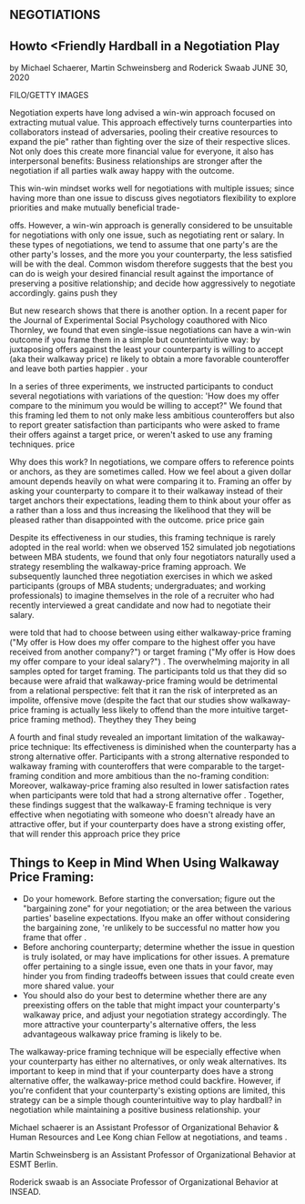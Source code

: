 <!-- image -->

## NEGOTIATIONS

## Howto &lt;Friendly Hardball in a Negotiation Play

by Michael Schaerer, Martin Schweinsberg and Roderick Swaab JUNE 30, 2020

<!-- image -->

FILO/GETTY IMAGES

Negotiation experts have long advised a win-win approach focused on extracting mutual value. This approach effectively turns counterparties into collaborators instead of adversaries, pooling their creative resources to  expand the pie" rather than fighting over the size of their respective slices. Not only does this create more financial value for everyone, it also has interpersonal benefits: Business relationships are stronger after the negotiation if all parties walk away happy with the outcome.

This win-win mindset works well for negotiations with multiple issues; since having more than one issue to discuss gives negotiators flexibility to explore priorities and make mutually beneficial trade-

offs. However, a win-win approach is generally considered to be unsuitable for negotiations with only one issue, such as negotiating rent or salary. In these types of negotiations, we tend to assume that one party's are the other party's losses, and the more you your counterparty, the less satisfied will be with the deal. Common wisdom therefore suggests that the best you can do is weigh your desired financial result against the importance of preserving a positive relationship; and decide how aggressively to negotiate accordingly. gains push they

But new research shows that there is another option. In a recent paper for the Journal of Experimental Social Psychology coauthored with Nico Thornley, we found that even single-issue negotiations can have a win-win outcome if you frame them in a simple but counterintuitive way: by juxtaposing offers against the least your counterparty is willing to accept (aka their walkaway price) re likely to obtain a more favorable counteroffer and leave both parties happier . your

In a series of three experiments, we instructed participants to conduct several negotiations with variations of the question: 'How does my offer compare to the minimum you would be willing to accept?" We found that this framing led them to not only make less ambitious counteroffers but also to report greater satisfaction than participants who were asked to frame their offers against a target price, or weren't asked to use any framing techniques. price

Why does this work? In negotiations, we compare offers to reference points or anchors, as they are sometimes called. How we feel about a given dollar amount depends heavily on what were comparing it to. Framing an offer by asking your counterparty to compare it to their walkaway instead of their target anchors their expectations, leading them to think about your offer as a rather than a loss and thus increasing the likelihood that they will be pleased rather than disappointed with the outcome. price price gain

Despite its effectiveness in our studies, this framing technique is rarely adopted in the real world: when we observed 152 simulated job negotiations between MBA students, we found that only four negotiators naturally used a strategy resembling the walkaway-price framing approach. We subsequently launched three negotiation exercises in which we asked participants (groups of MBA students; undergraduates; and working professionals) to imagine themselves in the role of a recruiter who had recently interviewed a great candidate and now had to negotiate their salary.

were told that had to choose between using either walkaway-price framing ("My offer is How does my offer compare to the highest offer you have received from another company?") or target framing ("My offer is How does my offer compare to your ideal salary?") . The overwhelming majority in all samples opted for target framing. The participants told us that they did so because were afraid that walkaway-price framing would be detrimental from a relational perspective: felt that it ran the risk of interpreted as an impolite, offensive move (despite the fact that our studies show walkaway-price framing is actually less likely to offend than the more intuitive target-price framing method). Theythey they They being

A fourth and final study revealed an important limitation of the walkaway-price technique: Its effectiveness is diminished when the counterparty has a strong alternative offer. Participants with a strong alternative responded to walkaway framing with counteroffers that were comparable to the target-framing condition and more ambitious than the no-framing condition: Moreover, walkaway-price framing also resulted in lower satisfaction rates when participants were told that had a strong alternative offer . Together, these findings suggest that the walkaway-E framing technique is very effective when negotiating with someone who doesn't already have an attractive offer, but if your counterparty does have a strong existing offer, that will render this approach price they price

## Things to Keep in Mind When Using Walkaway Price Framing:

- Do your homework. Before starting the conversation; figure out the "bargaining zone" for your negotiation; or the area between the various parties' baseline expectations. Ifyou make an offer without considering the bargaining zone, 're unlikely to be successful no matter how you frame that offer .
- Before anchoring counterparty; determine whether the issue in question is truly isolated, or may have implications for other issues. A premature offer pertaining to a single issue, even one thats in your favor, may hinder you from finding tradeoffs between issues that could create even more shared value. your
- You should also do your best to determine whether there are any preexisting offers on the table that might impact your counterparty's walkaway price, and adjust your negotiation strategy accordingly. The more attractive your counterparty's alternative offers, the less advantageous walkaway price framing is likely to be.

The walkaway-price framing technique will be especially effective when your counterparty has either no alternatives, or only weak alternatives. Its important to keep in mind that if your counterparty does have a strong alternative offer, the walkaway-price method could backfire. However, if you're confident that your counterparty's existing options are limited, this strategy can be a simple though counterintuitive way to  play hardball? in negotiation while maintaining a positive business relationship. your

Michael schaerer is an Assistant Professor of Organizational Behavior &amp; Human Resources and Lee Kong chian Fellow at negotiations, and teams .

Martin Schweinsberg is an Assistant Professor of Organizational Behavior at ESMT Berlin.

Roderick swaab is an Associate Professor of Organizational Behavior at INSEAD.
